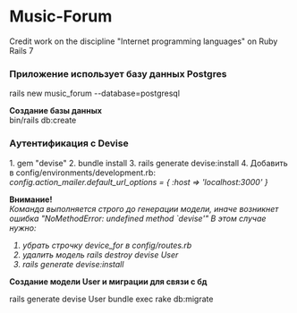# Music-Forum
Credit work on the discipline "Internet programming languages" on Ruby Rails 7

<h3>Приложение использует базу данных Postgres</h3>
<p>
rails new music_forum --database=postgresql
</p>

<b>Создание базы данных</b><br>
bin/rails db:create

<h3>Aутентификация с Devise</h3>
1. gem "devise"
2. bundle install
3. rails generate devise:install
4. Добавить в config/environments/development.rb:
<i>config.action_mailer.default_url_options = { :host => 'localhost:3000' }</i>

<b>Внимание!</b><br>
<i>
Команда выполняется строго до генерации модели, иначе возникнет ошибка "NoMethodError: undefined method `devise'"
В этом случае нужно:
1. убрать строчку device_for в config/routes.rb
2. удалить модель rails destroy devise User
3. rails generate devise:install
</i>


<b>Создание модели User и миграции для связи с бд</b><br>
<p>
rails generate devise User
bundle exec rake db:migrate
</p>



